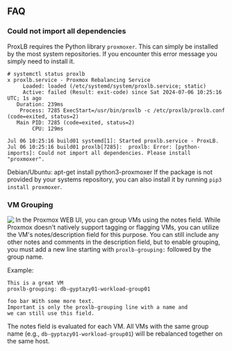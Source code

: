 ## FAQ

### Could not import all dependencies
ProxLB requires the Python library `proxmoxer`. This can simply be installed by the most
system repositories. If you encounter this error message you simply need to install it.


```
# systemctl status proxlb
x proxlb.service - Proxmox Rebalancing Service
     Loaded: loaded (/etc/systemd/system/proxlb.service; static)
     Active: failed (Result: exit-code) since Sat 2024-07-06 10:25:16 UTC; 1s ago
   Duration: 239ms
    Process: 7285 ExecStart=/usr/bin/proxlb -c /etc/proxlb/proxlb.conf (code=exited, status=2)
   Main PID: 7285 (code=exited, status=2)
        CPU: 129ms

Jul 06 10:25:16 build01 systemd[1]: Started proxlb.service - ProxLB.
Jul 06 10:25:16 build01 proxlb[7285]:  proxlb: Error: [python-imports]: Could not import all dependencies. Please install "proxmoxer".
```

Debian/Ubuntu: apt-get install python3-proxmoxer
If the package is not provided by your systems repository, you can also install it by running `pip3 install proxmoxer`.

### VM Grouping
<img align="left" src="https://cdn.gyptazy.ch/images/proxlb-vm-grouping-for-rebalancing.jpg"/> In the Proxmox WEB UI, you can group VMs using the notes field. While Proxmox doesn't natively support tagging or flagging VMs, you can utilize the VM's notes/description field for this purpose. You can still include any other notes and comments in the description field, but to enable grouping, you must add a new line starting with `proxlb-grouping:` followed by the group name.

Example:
```
This is a great VM
proxlb-grouping: db-gyptazy01-workload-group01

foo bar With some more text.
Important is only the proxlb-grouping line with a name and
we can still use this field.
```

The notes field is evaluated for each VM. All VMs with the same group name (e.g., `db-gyptazy01-workload-group01`) will be rebalanced together on the same host.